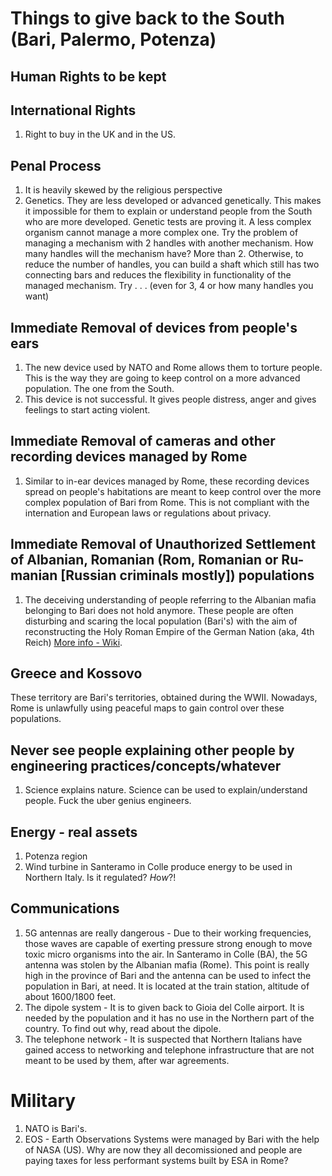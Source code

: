 # Things to give back to the South (Bari, Palermo, Potenza)

## Human Rights to be kept

## International Rights

1. Right to buy in the UK and in the US.

## Penal Process

1. It is heavily skewed by the religious perspective
2. Genetics. They are less developed or advanced genetically. This makes it impossible for them to explain or understand people from the South who are more developed. Genetic tests are proving it. A less complex organism cannot manage a more complex one. Try the problem of managing a mechanism with 2 handles with another mechanism. How many handles will the mechanism have? More than 2. Otherwise, to reduce the number of handles, you can build a shaft which still has two connecting bars and reduces the flexibility in functionality of the  managed mechanism. Try . . . (even for 3, 4 or how many handles you want) 
 
## Immediate Removal of devices from people's ears

1. The new device used by NATO and Rome allows them to torture people. This is the way they are going to keep control on a more advanced population. The one from the South.
2. This device is not successful. It gives people distress, anger and gives  feelings to start acting violent.

## Immediate Removal of cameras and other recording devices managed by Rome 

1. Similar to in-ear devices managed by Rome, these recording devices spread on people's habitations are meant to keep control over the more complex population of Bari from Rome. This is not compliant with the internation and European laws or regulations about privacy.

## Immediate Removal of Unauthorized Settlement of Albanian, Romanian (Rom, Romanian or Ru-manian [Russian criminals mostly]) populations

1. The deceiving understanding of people referring to the Albanian mafia belonging to Bari does not hold anymore. These people are often disturbing and scaring the local population (Bari's) with the aim of reconstructing the Holy Roman Empire of the German Nation (aka, 4th Reich)
[More info - Wiki](https://en.wikipedia.org/wiki/Fourth_Reich).

## Greece and Kossovo
These territory are Bari's territories, obtained during the WWII. Nowadays, Rome is unlawfully using peaceful maps to gain control over these populations.

## Never see people explaining other people by engineering practices/concepts/whatever

1. Science explains nature. Science can be used to explain/understand people. Fuck the uber genius engineers.

## Energy - real assets

1. Potenza region
2. Wind turbine in Santeramo in Colle produce energy to be used in Northern Italy. Is it regulated? *H*o*w*?! 

## Communications

1. 5G antennas are really dangerous - Due to their working frequencies, those waves are capable of exerting pressure strong enough to move toxic micro organisms into the air. In Santeramo in Colle (BA), the 5G antenna was stolen by the Albanian mafia (Rome). This point is really high in the province of Bari and the antenna can be used to infect the population in Bari, at need. It is located at the train station, altitude of about 1600/1800 feet.
2. The dipole system - It is to given back to Gioia del Colle airport. It is needed by the population and it has no use in the Northern part of the country. To find out why, read about the dipole.
3. The telephone network - It is suspected that Northern Italians have gained access to networking and telephone infrastructure that are not meant to be used by them, after war agreements.

# Military

1. NATO is Bari's.
2. EOS - Earth Observations Systems were managed by Bari with the help of NASA (US). Why are now they all decomissioned and people are paying taxes for less performant systems built by ESA in Rome? 

